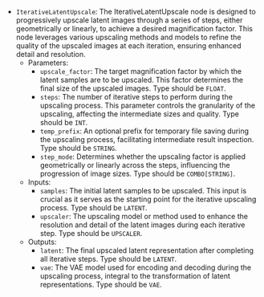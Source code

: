 - `IterativeLatentUpscale`: The IterativeLatentUpscale node is designed to progressively upscale latent images through a series of steps, either geometrically or linearly, to achieve a desired magnification factor. This node leverages various upscaling methods and models to refine the quality of the upscaled images at each iteration, ensuring enhanced detail and resolution.
    - Parameters:
        - `upscale_factor`: The target magnification factor by which the latent samples are to be upscaled. This factor determines the final size of the upscaled images. Type should be `FLOAT`.
        - `steps`: The number of iterative steps to perform during the upscaling process. This parameter controls the granularity of the upscaling, affecting the intermediate sizes and quality. Type should be `INT`.
        - `temp_prefix`: An optional prefix for temporary file saving during the upscaling process, facilitating intermediate result inspection. Type should be `STRING`.
        - `step_mode`: Determines whether the upscaling factor is applied geometrically or linearly across the steps, influencing the progression of image sizes. Type should be `COMBO[STRING]`.
    - Inputs:
        - `samples`: The initial latent samples to be upscaled. This input is crucial as it serves as the starting point for the iterative upscaling process. Type should be `LATENT`.
        - `upscaler`: The upscaling model or method used to enhance the resolution and detail of the latent images during each iterative step. Type should be `UPSCALER`.
    - Outputs:
        - `latent`: The final upscaled latent representation after completing all iterative steps. Type should be `LATENT`.
        - `vae`: The VAE model used for encoding and decoding during the upscaling process, integral to the transformation of latent representations. Type should be `VAE`.
